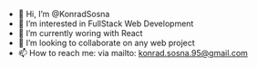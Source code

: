 - 👋 Hi, I’m @KonradSosna
- 👀 I’m interested in FullStack Web Development
- 🌱 I’m currently woring with React
- 💞️ I’m looking to collaborate on any web project
- 📫 How to reach me: via mailto: konrad.sosna.95@gmail.com

<!---
KonradSosna/KonradSosna is a ✨ special ✨ repository because its `README.md` (this file) appears on your GitHub profile.
You can click the Preview link to take a look at your changes.
--->
